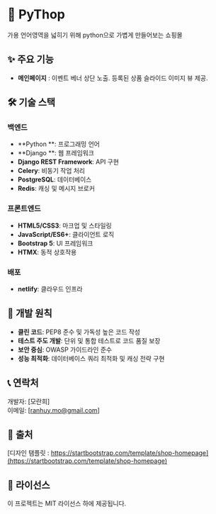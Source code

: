 # 🐍 PyThop
가용 언어영역을 넓히기 위해 python으로 가볍게 만들어보는 쇼핑몰



## ✨ 주요 기능
- **메인페이지** : 이벤트 베너 상단 노출. 등록된 상품 슬라이드 이미지 뷰 제공.


## 🛠️ 기술 스택

### 백엔드
- **Python **: 프로그래밍 언어
- **Django **: 웹 프레임워크
- **Django REST Framework**: API 구현
- **Celery**: 비동기 작업 처리
- **PostgreSQL**: 데이터베이스
- **Redis**: 캐싱 및 메시지 브로커

### 프론트엔드
- **HTML5/CSS3**: 마크업 및 스타일링
- **JavaScript/ES6+**: 클라이언트 로직
- **Bootstrap 5**: UI 프레임워크
- **HTMX**: 동적 상호작용

### 배포
- **netlify**: 클라우드 인프라



## 📝 개발 원칙

- **클린 코드**: PEP8 준수 및 가독성 높은 코드 작성
- **테스트 주도 개발**: 단위 및 통합 테스트로 코드 품질 보장
- **보안 중심**: OWASP 가이드라인 준수
- **성능 최적화**: 데이터베이스 쿼리 최적화 및 캐싱 전략 구현



## 📞 연락처

개발자: [모란희]  
이메일: [ranhuy.mo@gmail.com]



## 🔗 출처

[디자인 탬플릿 : https://startbootstrap.com/template/shop-homepage](https://startbootstrap.com/template/shop-homepage)


## 📜 라이선스

이 프로젝트는 MIT 라이선스 하에 제공됩니다.
